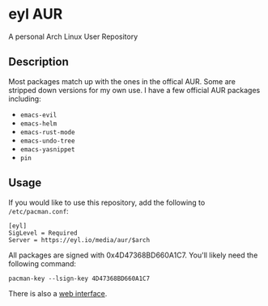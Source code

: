 # eyl AUR

A personal Arch Linux User Repository

## Description

Most packages match up with the ones in the offical AUR. Some are stripped down
versions for my own use. I have a few official AUR packages including:

- `emacs-evil`
- `emacs-helm`
- `emacs-rust-mode`
- `emacs-undo-tree`
- `emacs-yasnippet`
- `pin`

## Usage

If you would like to use this repository, add the following to `/etc/pacman.conf`:

    [eyl]
    SigLevel = Required
    Server = https://eyl.io/media/aur/$arch

All packages are signed with 0x4D47368BD660A1C7. You'll likely need the
following command:

    pacman-key --lsign-key 4D47368BD660A1C7

There is also a [web interface](https://eyl.io/aur/).
